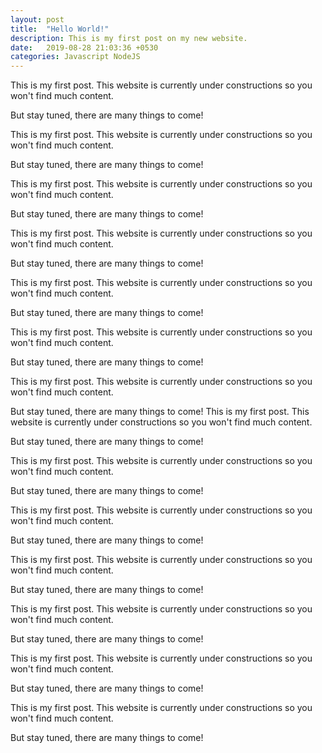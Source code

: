 ```yaml
---
layout: post
title:  "Hello World!"
description: This is my first post on my new website.
date:   2019-08-28 21:03:36 +0530
categories: Javascript NodeJS
---
```


This is my first post.
This website is currently under constructions so you won't find much content.

But stay tuned, there are many things to come!


This is my first post.
This website is currently under constructions so you won't find much content.

But stay tuned, there are many things to come!



This is my first post.
This website is currently under constructions so you won't find much content.

But stay tuned, there are many things to come!

This is my first post.
This website is currently under constructions so you won't find much content.

But stay tuned, there are many things to come!


This is my first post.
This website is currently under constructions so you won't find much content.

But stay tuned, there are many things to come!

This is my first post.
This website is currently under constructions so you won't find much content.

But stay tuned, there are many things to come!

This is my first post.
This website is currently under constructions so you won't find much content.

But stay tuned, there are many things to come!
This is my first post.
This website is currently under constructions so you won't find much content.

But stay tuned, there are many things to come!

This is my first post.
This website is currently under constructions so you won't find much content.

But stay tuned, there are many things to come!

This is my first post.
This website is currently under constructions so you won't find much content.

But stay tuned, there are many things to come!

This is my first post.
This website is currently under constructions so you won't find much content.

But stay tuned, there are many things to come!

This is my first post.
This website is currently under constructions so you won't find much content.

But stay tuned, there are many things to come!

This is my first post.
This website is currently under constructions so you won't find much content.

But stay tuned, there are many things to come!

This is my first post.
This website is currently under constructions so you won't find much content.

But stay tuned, there are many things to come!